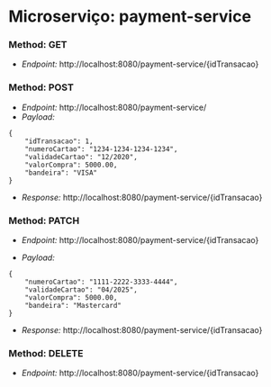 # Microserviço: payment-service

### Method: GET
* *Endpoint:* http://localhost:8080/payment-service/{idTransacao}

### Method: POST
* *Endpoint:* http://localhost:8080/payment-service/
* *Payload:* 
```json5
{
    "idTransacao": 1,
    "numeroCartao": "1234-1234-1234-1234",
    "validadeCartao": "12/2020",
    "valorCompra": 5000.00,
    "bandeira": "VISA"
}
```
* *Response:* http://localhost:8080/payment-service/{idTransacao}

### Method: PATCH
* *Endpoint:* http://localhost:8080/payment-service/{idTransacao}

* *Payload:* 
```json5
{
    "numeroCartao": "1111-2222-3333-4444",
    "validadeCartao": "04/2025",
    "valorCompra": 5000.00,
    "bandeira": "Mastercard"
}
```
* *Response:* http://localhost:8080/payment-service/{idTransacao}

### Method: DELETE
* *Endpoint:* http://localhost:8080/payment-service/{idTransacao}

